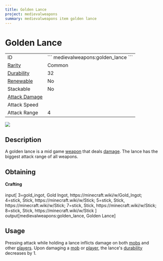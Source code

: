 ```yaml
---
title: Golden Lance
project: medievalweapons
summary: medievalweapons item golden lance
---
```

# Golden Lance
<div class="main_table">
<div class="left_main_table">
<table class="left_table">
    <tbody>
        <tr>
            <td class="first-column">ID</td>
            <td class="second-column">
            ```
            medievalweapons:golden_lance
            ```
            </td>
        </tr>
        <tr id="linear-top">
            <td class="first-column"><a href="https://minecraft.wiki/w/Rarity" target="_blank">Rarity</a></td>
            <td class="second-column">Common</td>
        </tr>
        <tr id="linear-top">
            <td class="first-column"><a href="https://minecraft.wiki/w/Durability" target="_blank">Durability</a></td>
            <td class="second-column">32</td>
        </tr>
        <tr id="linear-top">
            <td class="first-column"><a href="https://minecraft.wiki/w/Renewable_resource" target="_blank">Renewable</a></td>
            <td class="second-column">No</td>
        </tr>
        <tr id="linear-top">
            <td class="first-column">Stackable</td>
            <td class="second-column">No</td>
        </tr>
        <tr id="linear-top">
            <td class="first-column"><a href="https://minecraft.wiki/w/Damage" target="_blank">Attack Damage</a></td>
            <td class="second-column icon-element" icon-count="4" icon-id="melee" icon-exclusive></td>
        </tr>
        <tr id="linear-top">
            <td class="first-column">Attack Speed</td>
            <td class="second-column icon-element" icon-count="0.8" icon-id="melee_speed" icon-exclusive></td>
        </tr>
        <tr id="linear-top">
            <td class="first-column">Attack Range</td>
            <td class="second-column">4</td>
        </tr>
    </tbody>
</table>
</div>
    <img src="/wiki/assets/medievalweapons/items/golden_lance.png" loading="lazy" class="right_img_table"/>
</div>

## Description
A golden lance is a mid game [weapon](https://minecraft.wiki/w/Weapon) that deals [damage](https://minecraft.wiki/w/Damage). The lance has the biggest attack range of all weapons.

## Obtaining
#### Crafting
<div id="crafting-table">
<div class="crafting-element" crafting-type="vanilla_crafting">
input[
    3=gold_ingot, Gold Ingot, https://minecraft.wiki/w/Gold_Ingot;
    4=stick, Stick, https://minecraft.wiki/w/Stick;
    5=stick, Stick, https://minecraft.wiki/w/Stick;
    7=stick, Stick, https://minecraft.wiki/w/Stick;
    8=stick, Stick, https://minecraft.wiki/w/Stick
]
output[medievalweapons:golden_lance, Golden Lance]
</div>
</div>

## Usage
Pressing attack while holding a lance inflicts damage on both [mobs](https://minecraft.wiki/w/Mob) and other [players](https://minecraft.wiki/w/Player). Upon damaging a [mob](https://minecraft.wiki/w/Mob) or [player](https://minecraft.wiki/w/Player), the lance's [durability](https://minecraft.wiki/w/Durability) decreases by 1.
